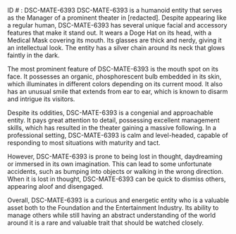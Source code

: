 ID # : DSC-MATE-6393
DSC-MATE-6393 is a humanoid entity that serves as the Manager of a prominent theater in [redacted]. Despite appearing like a regular human, DSC-MATE-6393 has several unique facial and accessory features that make it stand out. It wears a Doge Hat on its head, with a Medical Mask covering its mouth. Its glasses are thick and nerdy, giving it an intellectual look. The entity has a silver chain around its neck that glows faintly in the dark. 

The most prominent feature of DSC-MATE-6393 is the mouth spot on its face. It possesses an organic, phosphorescent bulb embedded in its skin, which illuminates in different colors depending on its current mood. It also has an unusual smile that extends from ear to ear, which is known to disarm and intrigue its visitors.

Despite its oddities, DSC-MATE-6393 is a congenial and approachable entity. It pays great attention to detail, possessing excellent management skills, which has resulted in the theater gaining a massive following. In a professional setting, DSC-MATE-6393 is calm and level-headed, capable of responding to most situations with maturity and tact. 

However, DSC-MATE-6393 is prone to being lost in thought, daydreaming or immersed in its own imagination. This can lead to some unfortunate accidents, such as bumping into objects or walking in the wrong direction. When it is lost in thought, DSC-MATE-6393 can be quick to dismiss others, appearing aloof and disengaged. 

Overall, DSC-MATE-6393 is a curious and energetic entity who is a valuable asset both to the Foundation and the Entertainment Industry. Its ability to manage others while still having an abstract understanding of the world around it is a rare and valuable trait that should be watched closely.